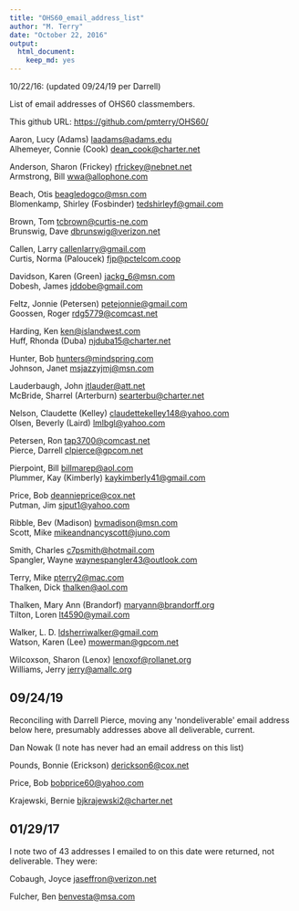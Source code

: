 ```yaml
---
title: "OHS60_email_address_list"
author: "M. Terry"
date: "October 22, 2016"
output: 
  html_document: 
    keep_md: yes
---
```




10/22/16: (updated 09/24/19 per Darrell)

List of email addresses of OHS60 classmembers.

This github URL: https://github.com/pmterry/OHS60/


Aaron, Lucy (Adams)               laadams@adams.edu  
Alhemeyer, Connie (Cook)          dean_cook@charter.net  

Anderson, Sharon (Frickey)        rfrickey@nebnet.net  
Armstrong, Bill                   wwa@allophone.com  

Beach, Otis                       beagledogco@msn.com  
Blomenkamp, Shirley (Fosbinder)   tedshirleyf@gmail.com  

Brown, Tom                        tcbrown@curtis-ne.com  
Brunswig, Dave                    dbrunswig@verizon.net  

Callen, Larry                     callenlarry@gmail.com  
Curtis, Norma (Paloucek)          fjp@pctelcom.coop  

Davidson, Karen (Green)           jackg_6@msn.com  
Dobesh, James                     jddobe@gmail.com  

Feltz, Jonnie (Petersen)          petejonnie@gmail.com  
Goossen, Roger                    rdg5779@comcast.net  

Harding, Ken                      ken@islandwest.com  
Huff, Rhonda (Duba)               njduba15@charter.net  

Hunter, Bob                       hunters@mindspring.com  
Johnson, Janet                    msjazzyjmj@msn.com  

Lauderbaugh, John                 jtlauder@att.net  
McBride, Sharrel (Arterburn)      searterbu@charter.net  

Nelson, Claudette (Kelley)        claudettekelley148@yahoo.com  
Olsen, Beverly (Laird)            lmlbgl@yahoo.com  

Petersen, Ron                     tap3700@comcast.net  
Pierce, Darrell                   clpierce@gpcom.net  

Pierpoint, Bill                   billmarep@aol.com  
Plummer, Kay (Kimberly)           kaykimberly41@gmail.com   

Price, Bob                        deannieprice@cox.net  
Putman, Jim                       sjput1@yahoo.com  

Ribble, Bev (Madison)             bvmadison@msn.com  
Scott, Mike                       mikeandnancyscott@juno.com  

Smith, Charles                    c7psmith@hotmail.com  
Spangler, Wayne                   waynespangler43@outlook.com  

Terry, Mike                       pterry2@mac.com  
Thalken, Dick                     thalken@aol.com  

Thalken, Mary Ann (Brandorf)      maryann@brandorff.org  
Tilton, Loren                     lt4590@ymail.com

Walker, L. D.                     ldsherriwalker@gmail.com  
Watson, Karen (Lee)               mowerman@gpcom.net  

Wilcoxson, Sharon (Lenox)         lenoxof@rollanet.org  
Williams, Jerry                   jerry@amallc.org  

## 09/24/19  

Reconciling with Darrell Pierce, moving any 'nondeliverable' email address below here, presumably addresses above all deliverable, current.  

Dan Nowak (I note has never had an email address on this list)  

Pounds, Bonnie (Erickson)         derickson6@cox.net

Price, Bob                        bobprice60@yahoo.com  

Krajewski, Bernie                 bjkrajewski2@charter.net  
  
## 01/29/17

I note two of 43 addresses I emailed to on this date were returned, not deliverable. They were:

Cobaugh, Joyce                    jaseffron@verizon.net

Fulcher, Ben                      benvesta@msa.com
